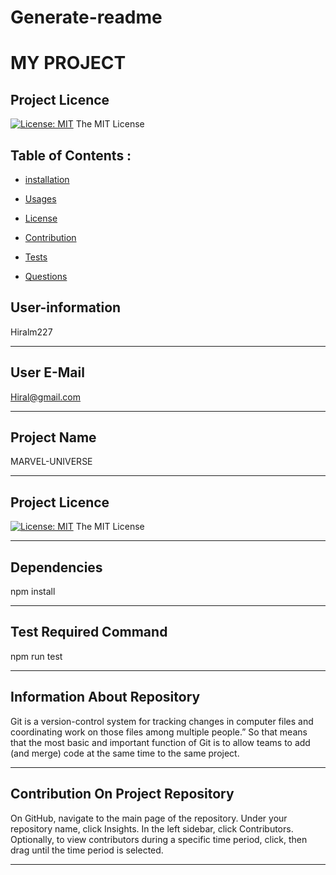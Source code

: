 # Generate-readme
<h1>
              MY PROJECT 

## Project Licence

[![License: MIT](https://img.shields.io/badge/License-MIT-yellow.svg)](https://opensource.org/licenses/MIT)    The MIT License

## Table of Contents :

*  [installation](#installation)

*  [Usages](#Usages)

*  [License](#License)

*  [Contribution](#Contribution)

*  [Tests](#Tests)

*  [Questions](#Questions)

## User-information

Hiralm227

----------------------------------------------------------
## User E-Mail

Hiral@gmail.com

---------------------------------------------------------

## Project Name

MARVEL-UNIVERSE

---------------------------------------------------------

## Project Licence

[![License: MIT](https://img.shields.io/badge/License-MIT-yellow.svg)](https://opensource.org/licenses/MIT)    The MIT License

---------------------------------------------------------
## Dependencies

npm install

--------------------------------------------------------

## Test Required Command

npm run test

--------------------------------------------------------

## Information About Repository

Git  is a version-control system for tracking changes in computer files and coordinating work on those files among multiple people.” So that means that the most basic and important function of Git is to allow teams to add (and merge) code at the same time to the same project.

--------------------------------------------------------

## Contribution On Project Repository

On GitHub, navigate to the main page of the repository. Under your repository name, click Insights. In the left sidebar, click Contributors. Optionally, to view contributors during a specific time period, click, then drag until the time period is selected.

--------------------------------------------------------------
</h1>
